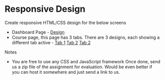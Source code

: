 # Responsive Design

Create responsive HTML/CSS design for the below screens

* Dashboard Page - [Design](dashboard.png)
* Course page, this page has 3 tabs. There are 3 designs, each showing a different tab active - [Tab 1](course-tab1.png) [Tab 2](course-tab2.png) [Tab 2](course-tab2.png)


Notes

* You are free to use any CSS and JavaScript framework
Once done, send us a zip file of the assignment for evaluation. Would be even better if you can host it somewhere and just send a link to us. 